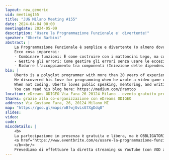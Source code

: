 ```yaml
---
layout: new_generic
uid: meeting155
title: "JUG Milano Meeting #155"
date: 2024-04-04 00:00
meetingdate: 2024-05-09
description: "Usare la Programmazione Funzionale e' divertente!"
speaker: "Uberto Barbini"
abstract: |
    La Programmazione Funzionale è semplice e divertente (o almeno dovrebbe), una volta che eliminiamo tutte le parole complicate e la matematica spesso associate ad essa. In questa sessione iniziamo con un servizio web MVC tradizionale in Kotlin (usando Ktor ed Expose) e poi lo rifattorizzeremo con live coding in un server web funzionale. Semplicemente combinando brevi funzioni pure tra di loro, senza bisogno di librerie speciali o teorie complicate.
    Ecco cosa imparerai:
    - Combinare funzioni: È come costruire con i mattoncini Lego, ma con le funzioni. Impareremo come collegare diverse piccole funzioni per fare cose piu' complesse.
    - Gestire gli errori: Come gestire gli errori senza usare le eccezioni, se non per casi eccezionali.
    - Ridurre l'accoppiamento tra componenti (Iniezione delle dipendenze): Useremo l'applicazione parziale per mantenere le dipendenze scollegate dalla logica di dominio.
bio: |
    Uberto is a polyglot programmer with more than 20 years of experience designing and building successful software products in (too) many industries.
    He discovered his love for programming when he wrote a video game on the ZxSpectrum in the 8-bit era. He is still very passionate about writing the best code to deliver value to the business, in the shortest time, and not only once but at a regular pace.
    When not coding, Uberto loves public speaking, mentoring, and writing. He wrote about Functional Programming in Kotlin (https://pragprog.com/titles/uboop/from-objects-to-functions), O'Reilly 97 Things (https://learning.oreilly.com/library/view/97-things-every/9781491952689/) and DDD (https://leanpub.com/cronache-di-domain-driven-design)
    You can read his blog here: https://medium.com/@ramtop
location: eDreams ODIGEO Via Fara 26 20124 Milano - evento gratuito previa registrazione OBBLIGATORIA (vedi dettagli)
thanks: grazie alla co-organizzazione con eDreams ODIGEO
address: Via Gustavo Fara, 26, 20124 Milano MI
map: "https://goo.gl/maps/oBfwjGvLsG7XgDdq8"
slides: 
video: 
code:
miscdetails: |
    <b>
    La partecipazione in presenza è gratuita e libera, ma è OBBLIGATORIA la registrazione su:
    <a href="https://www.eventbrite.com/e/usare-la-programmazione-funzionale-e-divertente-tickets-891822273427?aff=oddtdtcreator">form di registrazione per partecipare a JUG Milano in presenza</a>
    </b><br/>
    Prevediamo di effettuare la diretta streaming su YouTube (con VOD a seguire) dell'evento.
---
```

